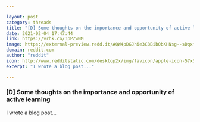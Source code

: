 ```yaml
---

layout: post
category: threads
title: "[D] Some thoughts on the importance and opportunity of active learning"
date: 2021-02-04 17:47:44
link: https://vrhk.co/3pPZwNM
image: https://external-preview.redd.it/AQW4pDGJhie3C8Bib0bXHNsg--sDqxf32jnw_XNuLwQ.jpg?width=700&height=366.492146597&auto=webp&crop=700:366.492146597,smart&s=c4c7123f70c199b0f616e2e1a5696914d941043b
domain: reddit.com
author: "reddit"
icon: http://www.redditstatic.com/desktop2x/img/favicon/apple-icon-57x57.png
excerpt: "I wrote a blog post..."

---
```


### [D] Some thoughts on the importance and opportunity of active learning

I wrote a blog post...